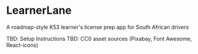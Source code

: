 # LearnerLane
A roadmap-style K53 learner's license prep app for South African drivers

TBD: Setup Instructions
TBD: CC0 asset sources (Pixabay, Font Awesome, React-icons)